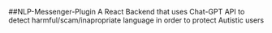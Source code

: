 ##NLP-Messenger-Plugin
A React Backend that uses Chat-GPT API to detect harmful/scam/inapropriate language in order to protect Autistic users
